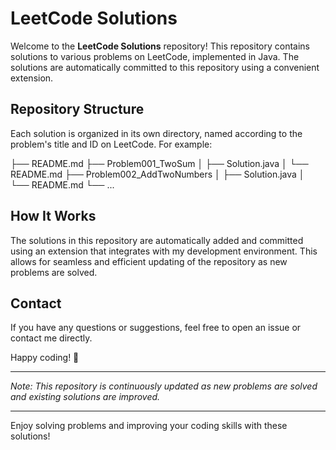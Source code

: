 # LeetCode Solutions

Welcome to the **LeetCode Solutions** repository! This repository contains solutions to various problems on LeetCode, implemented in Java. The solutions are automatically committed to this repository using a convenient extension.

## Repository Structure

Each solution is organized in its own directory, named according to the problem's title and ID on LeetCode. For example:

├── README.md
├── Problem001_TwoSum
│ ├── Solution.java
│ └── README.md
├── Problem002_AddTwoNumbers
│ ├── Solution.java
│ └── README.md
└── ...


## How It Works

The solutions in this repository are automatically added and committed using an extension that integrates with my development environment. This allows for seamless and efficient updating of the repository as new problems are solved.

## Contact

If you have any questions or suggestions, feel free to open an issue or contact me directly.

Happy coding! 🚀

---

*Note: This repository is continuously updated as new problems are solved and existing solutions are improved.*

---

Enjoy solving problems and improving your coding skills with these solutions!
